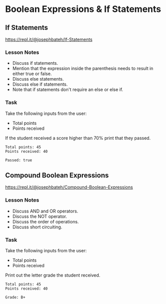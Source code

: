 # Boolean Expressions & If Statements

## If Statements

https://repl.it/@josephbateh/If-Statements

### Lesson Notes

- Discuss if statements.
- Mention that the expression inside the parenthesis needs to result in either true or false.
- Discuss else statements.
- Discuss else if statements.
- Note that if statements don't require an else or else if.

### Task

Take the following inputs from the user:
- Total points
- Points received

If the student received a score higher than 70% print that they passed.

```
Total points: 45
Points received: 40

Passed: true
```

## Compound Boolean Expressions

https://repl.it/@josephbateh/Compound-Boolean-Expressions

### Lesson Notes

- Discuss AND and OR operators.
- Discuss the NOT operator.
- Discuss the order of operations.
- Discuss short circuiting.

### Task

Take the following inputs from the user:
- Total points
- Points received

Print out the letter grade the student received.

```
Total points: 45
Points received: 40

Grade: B+
```